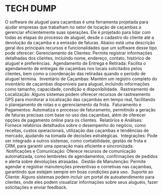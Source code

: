 # TECH DUMP

O software de aluguel para caçambas é uma ferramenta projetada para ajudar empresas que trabalham no setor de locação de caçambas a gerenciar eficientemente suas operações. Ele é projetado para lidar com todas as etapas do processo de aluguel, desde o cadastro do cliente até a devolução da caçamba e a emissão de faturas. Abaixo está uma descrição geral dos principais recursos e funcionalidades que um software desse tipo pode oferecer:
Gerenciamento de Clientes: Permite registrar informações detalhadas dos clientes, incluindo nome, endereço, contato, histórico de aluguel e preferências.
 Agendamento de Entrega e Retirada: Facilita o agendamento de entregas de caçambas nos locais solicitados pelos clientes, bem como a coordenação das retiradas quando o período de aluguel termina.
 Inventário de Caçambas: Mantém um registro completo do inventário de caçambas disponíveis para aluguel, incluindo informações como tamanho, capacidade, condição e disponibilidade.
 Rastreamento de Localização: Alguns sistemas podem oferecer recursos de rastreamento GPS para monitorar a localização das caçambas em tempo real, facilitando o planejamento de rotas e o gerenciamento da frota.
 Faturamento e Pagamentos: Automatiza o processo de faturamento, permitindo a geração de faturas precisas com base no uso das caçambas, além de oferecer opções de pagamento online para os clientes.
 Relatórios e Análises: Fornece relatórios detalhados sobre o desempenho do negócio, como receitas, custos operacionais, utilização das caçambas e tendências de mercado, ajudando na tomada de decisões estratégicas.
 Integrações: Pode ser integrado a outros sistemas, como contabilidade, gestão de frota e CRM, para garantir uma operação mais eficiente e sincronizada.
 Notificações e Comunicação: Oferece recursos de comunicação automatizada, como lembretes de agendamentos, confirmações de pedidos e alerta sobre devoluções atrasadas.
 Gestão de Manutenção: Permite agendar e registrar manutenções preventivas e corretivas nas caçambas, garantindo que estejam sempre em boas condições para uso.
 Suporte ao Cliente: Alguns sistemas podem incluir um portal de autoatendimento para clientes, onde eles podem visualizar informações sobre seus aluguéis, fazer solicitações e enviar feedback.

